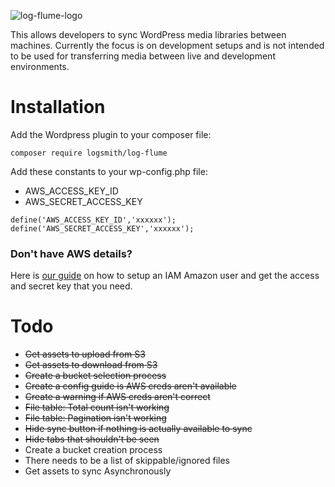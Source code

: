 ![log-flume-logo](https://cloud.githubusercontent.com/assets/1636310/24171665/407f51a2-0e7d-11e7-974f-f80e0c45e1ed.jpg)

This allows developers to sync WordPress media libraries between machines. Currently the focus is on development setups and is not intended to be used for transferring media between live and development environments.

# Installation

Add the Wordpress plugin to your composer file:

```
composer require logsmith/log-flume
```

Add these constants to your wp-config.php file:

- AWS_ACCESS_KEY_ID
- AWS_SECRET_ACCESS_KEY

```
define('AWS_ACCESS_KEY_ID','xxxxxx');
define('AWS_SECRET_ACCESS_KEY','xxxxxx');
```

### Don't have AWS details?

Here is [our guide](https://github.com/logsmith/log-flume/wiki) on how to setup an IAM Amazon user and get the access and secret key that you need.

# Todo

- ~~Get assets to upload from S3~~
- ~~Get assets to download from S3~~
- ~~Create a bucket selection process~~
- ~~Create a config guide is AWS creds aren't available~~
- ~~Create a warning if AWS creds aren't correct~~
- ~~File table: Total count isn't working~~
- ~~File table: Pagination isn't working~~
- ~~Hide sync button if nothing is actually available to sync~~
- ~~Hide tabs that shouldn't be seen~~
- Create a bucket creation process
- There needs to be a list of skippable/ignored files
- Get assets to sync Asynchronously
